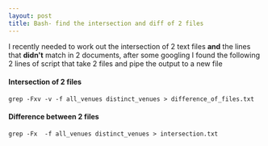 ```yaml
---
layout: post
title: Bash- find the intersection and diff of 2 files
---
```


I recently needed to work out the intersection of 2 text files **and**
the lines that **didn't** match in 2 documents, after some googling I
found the following 2 lines of script that take 2 files and pipe the
output to a new file






#### Intersection of 2 files



    grep -Fxv -v -f all_venues distinct_venues > difference_of_files.txt

#### Difference between 2 files










    grep -Fx  -f all_venues distinct_venues > intersection.txt



 









